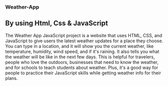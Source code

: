 ### Weather-App

## By using Html, Css & JavaScript

The Weather App JavaScript project is a website that uses HTML, CSS, and JavaScript to give users the latest weather updates for a place they choose. You can type in a location, and it will show you the current weather, like temperature, humidity, wind speed, and if it's raining. It also tells you what the weather will be like in the next few days. This is helpful for travelers, people who love the outdoors, businesses that need to know the weather, and for schools to teach students about weather. Plus, it's a good way for people to practice their JavaScript skills while getting weather info for their plans.